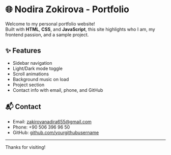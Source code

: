 # 🌐 Nodira Zokirova - Portfolio

Welcome to my personal portfolio website!  
Built with **HTML**, **CSS**, and **JavaScript**, this site highlights who I am, my frontend passion, and a sample project.

## ✨ Features
- Sidebar navigation
- Light/Dark mode toggle
- Scroll animations
- Background music on load
- Project section
- Contact info with email, phone, and GitHub

## 📬 Contact
- Email: zakirovanadira655@gmail.com  
- Phone: +90 506 396 96 50  
- GitHub: [github.com/yourgithubusername](https://github.com/NodiraZokirova)

---

Thanks for visiting!
